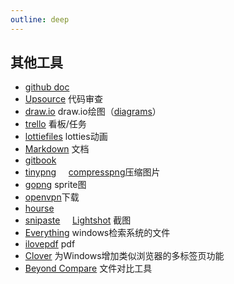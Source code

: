 ```yaml
---
outline: deep
---
```

## 其他工具
- [github doc](https://docs.github.com/zh/get-started)
- [Upsource](https://www.jetbrains.com/) 代码审查 
- [draw.io](https://www.drawio.com/) draw.io绘图（[diagrams](https://app.diagrams.net/?src=about)）
- [trello](https://trello.com/) 看板/任务
- [lottiefiles](https://lottiefiles.com/) lotties动画
- [Markdown](https://markdown.com.cn/) 文档
- [gitbook](https://www.gitbook.com/)
- [tinypng](https://tinypng.com/) &nbsp;&nbsp;&nbsp; [compresspng](https://compresspng.com/zh/)压缩图片
- [gopng](https://alloyteam.github.io/gopng/) sprite图
- [openvpn](https://openvpn.net/download-open-vpn/)下载
- [hourse](https://www.cq315house.com/)
- [snipaste](https://www.snipaste.com/download.html) &nbsp;&nbsp;&nbsp; [Lightshot](https://app.prntscr.com/zh-cn/help.html) 截图
- [Everything](https://www.voidtools.com/zh-cn/) windows检索系统的文件
- [ilovepdf](https://www.ilovepdf.com/) pdf
- [Clover](http://cn.ejie.me/) 为Windows增加类似浏览器的多标签页功能
- [Beyond Compare](https://www.beyondcomparepro.com/) 文件对比工具
